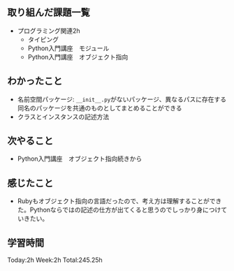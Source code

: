 ## 取り組んだ課題一覧
- プログラミング関連2h
    - タイピング
    - Python入門講座　モジュール
    - Python入門講座　オブジェクト指向 
## わかったこと
- 名前空間パッケージ: `__init__.py`がないパッケージ、異なるパスに存在する同名のパッケージを共通のものとしてまとめることができる
- クラスとインスタンスの記述方法
## 次やること
- Python入門講座　オブジェクト指向続きから
## 感じたこと
- Rubyもオブジェクト指向の言語だったので、考え方は理解することができた。Pythonならではの記述の仕方が出てくると思うのでしっかり身につけていきたい。
## 学習時間
Today:2h Week:2h Total:245.25h